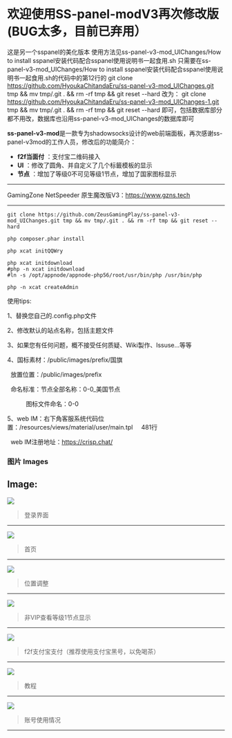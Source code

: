 # 欢迎使用SS-panel-modV3再次修改版(BUG太多，目前已弃用）
这是另一个sspanel的美化版本
使用方法见ss-panel-v3-mod_UIChanges/How to install sspanel安装代码配合sspanel使用说明书一起食用.sh
只需要在ss-panel-v3-mod_UIChanges/How to install sspanel安装代码配合sspanel使用说明书一起食用.sh的代码中的第12行的
git clone https://github.com/HyoukaChitandaEru/ss-panel-v3-mod_UIChanges.git tmp && mv tmp/.git . && rm -rf tmp && git reset --hard
改为：
git clone https://github.com/HyoukaChitandaEru/ss-panel-v3-mod_UIChanges-1.git tmp && mv tmp/.git . && rm -rf tmp && git reset --hard
即可，包括数据库部分都不用改，数据库也沿用ss-panel-v3-mod_UIChanges的数据库即可

**ss-panel-v3-mod**是一款专为shadowsocks设计的web前端面板，再次感谢ss-panel-v3mod的工作人员，修改后的功能简介：
 
- **f2f当面付** ：支付宝二维码接入
- **UI** ：修改了圆角、并自定义了几个标籤模板的显示
- **节点** ：增加了等级0不可见等级1节点，增加了国家图标显示

-------------------

GamingZone NetSpeeder 原生魔改版V3：https://www.gzns.tech

-------------------
```
git clone https://github.com/ZeusGamingPlay/ss-panel-v3-mod_UIChanges.git tmp && mv tmp/.git . && rm -rf tmp && git reset --hard
```
```
php composer.phar install
```
```
php xcat initQQWry
```
```
php xcat initdownload
#php -n xcat initdownload
#ln -s /opt/appnode/appnode-php56/root/usr/bin/php /usr/bin/php
```
```
php -n xcat createAdmin
```

使用tips:

1、替换您自己的.config.php文件

2、修改默认的站点名称，包括主题文件

3、如果您有任何问题，概不接受任何质疑、Wiki製作、Issuse...等等

4、国标素材：/public/images/prefix/国旗

   放置位置：/public/images/prefix
   
   命名标准：节点全部名称：0-0_美国节点
   
            图标文件命名：0-0
            
5、web IM：右下角客服系统代码位置：/resources/views/material/user/main.tpl     481行

   web IM注册地址：https://crisp.chat/
### 图片 Images

Image:
-------------------
![](https://github.com/galaxychuck/images/blob/master/1.jpg)

> 登录界面
-------------------

![](https://github.com/galaxychuck/images/blob/master/2.jpg)

> 首页

-------------------
![](https://github.com/galaxychuck/images/blob/master/3.jpg)

> 位置调整

-------------------
![](https://github.com/galaxychuck/images/blob/master/4.jpg)

> 非VIP查看等级1节点显示

-------------------
![](https://github.com/galaxychuck/images/blob/master/5.jpg)

> f2f支付宝支付（推荐使用支付宝黑号，以免喝茶）

-------------------
![](https://github.com/galaxychuck/images/blob/master/6.jpg)

> 教程
-------------------

![](https://github.com/galaxychuck/images/blob/master/7.jpg)

> 账号使用情况
-------------------
